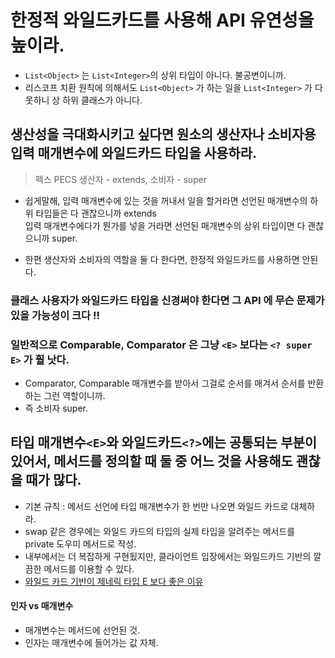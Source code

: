 # 한정적 와일드카드를 사용해 API 유연성을 높이라.

 - ```List<Object>``` 는 ```List<Integer>```의 상위 타입이 아니다. 불공변이니까.
 - 리스코프 치환 원칙에 의해서도 ```List<Object>``` 가 하는 일을 ```List<Integer>``` 가 다 못하니 상 하위 클래스가 아니다.
 
## 생산성을 극대화시키고 싶다면  원소의 생산자나 소비자용 입력 매개변수에 와일드카드 타입을 사용하라.

> 펙스 PECS
> 생산자 - extends, 소비자 - super

 - 쉽게말해, 입력 매개변수에 있는 것을 꺼내서 일을 할거라면 선언된 매개변수의 하위 타입들은 다 괜찮으니까 extends  
입력 매개변수에다가 뭔가를 넣을 거라면 선언된 매개변수의 상위 타입이면 다 괜찮으니까 super.

 - 한편 생산자와 소비자의 역할을 둘 다 한다면, 한정적 와일드카드를 사용하면 안된다.

### 클래스 사용자가 와일드카드 타입을 신경써야 한다면 그 API 에 무슨 문제가 있을 가능성이 크다 !!

### 일반적으로 Comparable, Comparator 은 그냥 ```<E>``` 보다는 ```<? super E>``` 가 훨 낫다.
 - Comparator, Comparable 매개변수를 받아서 그걸로 순서를 매겨서 순서를 반환하는 그런 역할이니까.
 - 즉 소비자 super.
 
 
## 타입 매개변수```<E>```와 와일드카드```<?>```에는 공통되는 부분이 있어서, 메서드를 정의할 때 둘 중 어느 것을 사용해도 괜찮을 때가 많다.
 - 기본 규칙 : 메서드 선언에 타입 매개변수가 한 번만 나오면 와일드 카드로 대체하라.
 - swap 같은 경우에는 와일드 카드의 타입의 실제 타입을 알려주는 메서드를 private 도우미 메서드로 작성.
 - 내부에서는 더 복잡하게 구현됬지만, 클라이언트 입장에서는 와일드카드 기반의 깔끔한 메서드를 이용할 수 있다.
 - [와일드 카드 기반이 제네릭 타입 E 보다 좋은 이유](https://stackoverflow.com/questions/18142009/type-parameter-vs-unbounded-wildcard)
 
#### 인자 vs 매개변수
 - 매개변수는 메서드에 선언된 것.
 - 인자는 매개변수에 들어가는 값 자체.